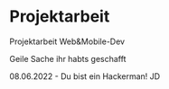 # Projektarbeit
Projektarbeit Web&amp;Mobile-Dev

Geile Sache ihr habts geschafft

08.06.2022 - Du bist ein Hackerman! JD